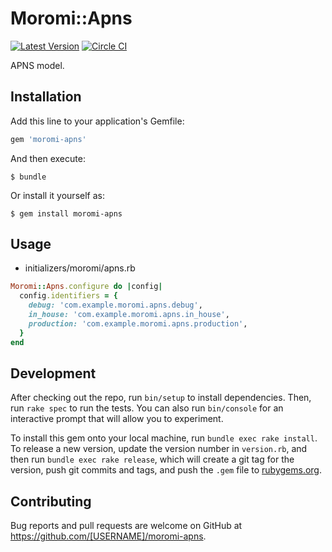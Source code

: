 # Moromi::Apns

[![Latest Version](https://img.shields.io/gem/v/moromi.svg)](http://rubygems.org/gems/moromi-apns)
[![Circle CI](https://circleci.com/gh/moromi/moromi-apns.svg?style=svg)](https://circleci.com/gh/moromi/moromi-apns)

APNS model.

## Installation

Add this line to your application's Gemfile:

```ruby
gem 'moromi-apns'
```

And then execute:

    $ bundle

Or install it yourself as:

    $ gem install moromi-apns

## Usage

- initializers/moromi/apns.rb

```ruby
Moromi::Apns.configure do |config|
  config.identifiers = {
    debug: 'com.example.moromi.apns.debug',
    in_house: 'com.example.moromi.apns.in_house',
    production: 'com.example.moromi.apns.production',
  }
end
```

## Development

After checking out the repo, run `bin/setup` to install dependencies. Then, run `rake spec` to run the tests. You can also run `bin/console` for an interactive prompt that will allow you to experiment.

To install this gem onto your local machine, run `bundle exec rake install`. To release a new version, update the version number in `version.rb`, and then run `bundle exec rake release`, which will create a git tag for the version, push git commits and tags, and push the `.gem` file to [rubygems.org](https://rubygems.org).

## Contributing

Bug reports and pull requests are welcome on GitHub at https://github.com/[USERNAME]/moromi-apns.

